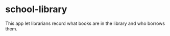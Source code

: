 # school-library
This app let librarians record what books are in the library and who borrows them.

